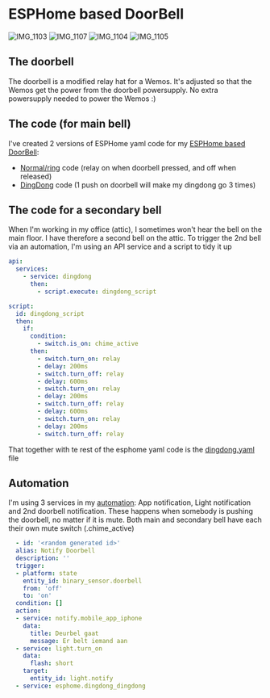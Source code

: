 # ESPHome based DoorBell

![IMG_1103](https://user-images.githubusercontent.com/10123063/116728283-fcded900-a9e5-11eb-978b-8b40d48583d7.jpeg)
![IMG_1107](https://user-images.githubusercontent.com/10123063/116728290-fea89c80-a9e5-11eb-9854-68345eefaf21.jpeg)
![IMG_1104](https://user-images.githubusercontent.com/10123063/116728285-fe100600-a9e5-11eb-9384-1d0ea892d4a5.jpeg)
![IMG_1105](https://user-images.githubusercontent.com/10123063/116728287-fe100600-a9e5-11eb-8cc9-b60713add1b4.jpeg)

## The doorbell
The doorbell is a modified relay hat for a Wemos. It's adjusted so that the Wemos get the power from the doorbell powersupply. No extra powersupply needed to power the Wemos :)

## The code (for main bell)
I've created 2 versions of ESPHome yaml code for my [ESPHome based DoorBell](https://www.zuidwijk.com/esphome-based-doorbell/):
* [Normal/ring](https://github.com/zuidwijk/esphome-doorbell/blob/main/doorbell-ring.yaml) code (relay on when doorbell pressed, and off when released)
* [DingDong](https://github.com/zuidwijk/esphome-doorbell/blob/main/doorbell-dingdong.yaml) code (1 push on doorbell will make my dingdong go 3 times)

## The code for a secondary bell
When I'm working in my office (attic), I sometimes won't hear the bell on the main floor. I have therefore a second bell on the attic. To trigger the 2nd bell via an automation, I'm using an API service and a script to tidy it up

```YAML
api:
  services:
    - service: dingdong
      then:
        - script.execute: dingdong_script

script:
  id: dingdong_script
  then:
    if:
      condition:
        - switch.is_on: chime_active
      then:
        - switch.turn_on: relay
        - delay: 200ms
        - switch.turn_off: relay
        - delay: 600ms
        - switch.turn_on: relay
        - delay: 200ms
        - switch.turn_off: relay
        - delay: 600ms
        - switch.turn_on: relay
        - delay: 200ms
        - switch.turn_off: relay
```
That together with te rest of the esphome yaml code is the [dingdong.yaml](https://github.com/zuidwijk/esphome-doorbell/blob/main/dingdong.yaml) file

## Automation
I'm using 3 services in my [automation](https://github.com/zuidwijk/esphome-doorbell/blob/main/automation.yaml): App notification, Light notification and 2nd doorbell notification. These happens when somebody is pushing the doorbell, no matter if it is mute. Both main and secondary bell have each their own mute switch (<node>.chime_active) 
```YAML
  - id: '<random generated id>'
  alias: Notify Doorbell
  description: ''
  trigger:
  - platform: state
    entity_id: binary_sensor.doorbell
    from: 'off'
    to: 'on'
  condition: []
  action:
  - service: notify.mobile_app_iphone
    data:
      title: Deurbel gaat
      message: Er belt iemand aan
  - service: light.turn_on
    data:
      flash: short
    target:
      entity_id: light.notify
  - service: esphome.dingdong_dingdong
```
